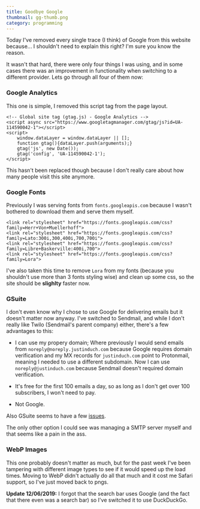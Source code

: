 ```yaml
---
title: Goodbye Google
thumbnail: gg-thumb.png
category: programming
---
```


Today I've removed every single trace (I think) of Google from this website
because... I shouldn't need to explain this right? I'm sure you know the
reason.


It wasn't that hard, there were only four things I was using, and in
some cases there was an improvement in functionality when switching to a
different provider. Lets go through all four of them now:

### Google Analytics

This one is simple, I removed this script tag from the page layout.

```
<!-- Global site tag (gtag.js) - Google Analytics -->
<script async src="https://www.googletagmanager.com/gtag/js?id=UA-114590042-1"></script>
<script>
    window.dataLayer = window.dataLayer || [];
    function gtag(){dataLayer.push(arguments);}
    gtag('js', new Date());
    gtag('config', 'UA-114590042-1');
</script>
```

This hasn't been replaced though because I don't really care about how many
people visit this site anymore.

### Google Fonts

Previously I was serving fonts from `fonts.googleapis.com` because I wasn't
bothered to download them and serve them myself.

```
<link rel="stylesheet" href="https://fonts.googleapis.com/css?family=Herr+Von+Muellerhoff">
<link rel="stylesheet" href="https://fonts.googleapis.com/css?family=Lato:300i,300,400i,700,700i">
<link rel="stylesheet" href="https://fonts.googleapis.com/css?family=Libre+Baskerville:400i,700">
<link rel="stylesheet" href="https://fonts.googleapis.com/css?family=Lora">
```

I've also taken this time to remove `Lora` from my fonts (because you
shouldn't use more than 3 fonts styling wise) and clean up some css, so the
site should be **slighlty** faster now.

### GSuite

I don't even know why I chose to use Google for delivering emails but it
doesn't matter now anyway. I've switched to Sendmail, and while I don't really
like Twilo (Sendmail's parent company) either, there's a few advantages to
this:

* I can use my propery domain; Where previously I would send emails from
`noreply@noreply.justinduch.com` because Google requires domain verification
and my MX records for `justinduch.com` point to Protonmail, meaning I needed
to use a different subdomain. Now I can use `noreply@justinduch.com` because
Sendmail doesn't required domain verification.

* It's free for the first 100 emails a day, so as long as I don't get over 100
subscribers, I won't need to pay.

* Not Google.

Also GSuite seems to have a few [issues][].

The only other option I could see was managing a SMTP server myself and that
seems like a pain in the ass.

[issues]: https://reddit.com/r/sysadmin/comments/c2lane/g_suite_repeated_outages/

### WebP Images

This one probably doesn't matter as much, but for the past week I've been
tampering with different image types to see if it would speed up the load
times. Moving to WebP didn't actually do all that much and it cost me Safari
support, so I've just moved back to pngs.

**Update 12/06/2019:** I forgot that the search bar uses Google (and the fact
that there even was a search bar) so I've switched it to use DuckDuckGo.
